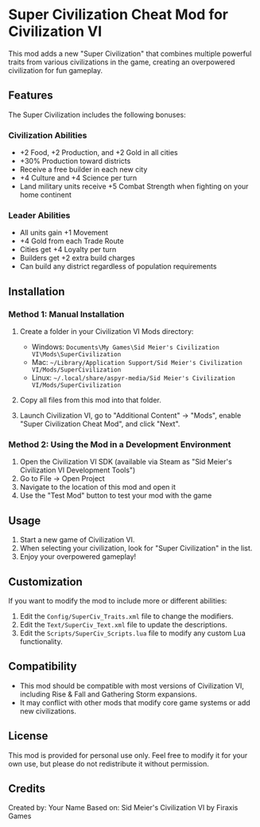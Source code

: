 # Super Civilization Cheat Mod for Civilization VI

This mod adds a new "Super Civilization" that combines multiple powerful traits from various civilizations in the game, creating an overpowered civilization for fun gameplay.

## Features

The Super Civilization includes the following bonuses:

### Civilization Abilities
- +2 Food, +2 Production, and +2 Gold in all cities
- +30% Production toward districts
- Receive a free builder in each new city
- +4 Culture and +4 Science per turn
- Land military units receive +5 Combat Strength when fighting on your home continent

### Leader Abilities
- All units gain +1 Movement
- +4 Gold from each Trade Route
- Cities get +4 Loyalty per turn
- Builders get +2 extra build charges
- Can build any district regardless of population requirements

## Installation

### Method 1: Manual Installation
1. Create a folder in your Civilization VI Mods directory:
   - Windows: `Documents\My Games\Sid Meier's Civilization VI\Mods\SuperCivilization`
   - Mac: `~/Library/Application Support/Sid Meier's Civilization VI/Mods/SuperCivilization`
   - Linux: `~/.local/share/aspyr-media/Sid Meier's Civilization VI/Mods/SuperCivilization`

2. Copy all files from this mod into that folder.

3. Launch Civilization VI, go to "Additional Content" -> "Mods", enable "Super Civilization Cheat Mod", and click "Next".

### Method 2: Using the Mod in a Development Environment
1. Open the Civilization VI SDK (available via Steam as "Sid Meier's Civilization VI Development Tools")
2. Go to File -> Open Project
3. Navigate to the location of this mod and open it
4. Use the "Test Mod" button to test your mod with the game

## Usage

1. Start a new game of Civilization VI.
2. When selecting your civilization, look for "Super Civilization" in the list.
3. Enjoy your overpowered gameplay!

## Customization

If you want to modify the mod to include more or different abilities:

1. Edit the `Config/SuperCiv_Traits.xml` file to change the modifiers.
2. Edit the `Text/SuperCiv_Text.xml` file to update the descriptions.
3. Edit the `Scripts/SuperCiv_Scripts.lua` file to modify any custom Lua functionality.

## Compatibility

- This mod should be compatible with most versions of Civilization VI, including Rise & Fall and Gathering Storm expansions.
- It may conflict with other mods that modify core game systems or add new civilizations.

## License

This mod is provided for personal use only. Feel free to modify it for your own use, but please do not redistribute it without permission.

## Credits

Created by: Your Name
Based on: Sid Meier's Civilization VI by Firaxis Games 